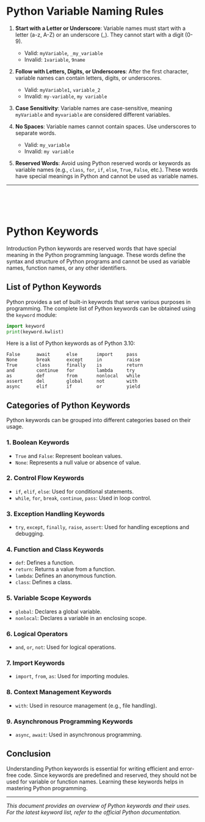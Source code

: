 # Python Variable Naming Rules

1. **Start with a Letter or Underscore**: Variable names must start with a letter (a-z, A-Z) or an underscore (_). They cannot start with a digit (0-9).
   - Valid: `myVariable`, `_my_variable`
   - Invalid: `1variable`, `9name`

2. **Follow with Letters, Digits, or Underscores**: After the first character, variable names can contain letters, digits, or underscores.
   - Valid: `myVariable1`, `variable_2`
   - Invalid: `my-variable`, `my variable`

3. **Case Sensitivity**: Variable names are case-sensitive, meaning `myVariable` and `myvariable` are considered different variables.

4. **No Spaces**: Variable names cannot contain spaces. Use underscores to separate words.
   - Valid: `my_variable`
   - Invalid: `my variable`

5. **Reserved Words**: Avoid using Python reserved words or keywords as variable names (e.g., `class`, `for`, `if`, `else`, `True`, `False`, etc.). These words have special meanings in Python and cannot be used as variable names.
---
<br>
<br>
<br>

# Python Keywords

Introduction
Python keywords are reserved words that have special meaning in the Python programming language. These words define the syntax and structure of Python programs and cannot be used as variable names, function names, or any other identifiers.

## List of Python Keywords
Python provides a set of built-in keywords that serve various purposes in programming. The complete list of Python keywords can be obtained using the `keyword` module:

```python
import keyword
print(keyword.kwlist)
```

Here is a list of Python keywords as of Python 3.10:

```
False      await      else       import     pass
None       break      except     in         raise
True       class      finally    is         return
and        continue   for        lambda     try
as         def        from       nonlocal   while
assert     del        global     not        with
async      elif       if         or         yield
```

## Categories of Python Keywords
Python keywords can be grouped into different categories based on their usage.

### 1. Boolean Keywords
- `True` and `False`: Represent boolean values.
- `None`: Represents a null value or absence of value.

### 2. Control Flow Keywords
- `if`, `elif`, `else`: Used for conditional statements.
- `while`, `for`, `break`, `continue`, `pass`: Used in loop control.

### 3. Exception Handling Keywords
- `try`, `except`, `finally`, `raise`, `assert`: Used for handling exceptions and debugging.

### 4. Function and Class Keywords
- `def`: Defines a function.
- `return`: Returns a value from a function.
- `lambda`: Defines an anonymous function.
- `class`: Defines a class.

### 5. Variable Scope Keywords
- `global`: Declares a global variable.
- `nonlocal`: Declares a variable in an enclosing scope.

### 6. Logical Operators
- `and`, `or`, `not`: Used for logical operations.

### 7. Import Keywords
- `import`, `from`, `as`: Used for importing modules.

### 8. Context Management Keywords
- `with`: Used in resource management (e.g., file handling).

### 9. Asynchronous Programming Keywords
- `async`, `await`: Used in asynchronous programming.

## Conclusion
Understanding Python keywords is essential for writing efficient and error-free code. Since keywords are predefined and reserved, they should not be used for variable or function names. Learning these keywords helps in mastering Python programming.

---
_This document provides an overview of Python keywords and their uses. For the latest keyword list, refer to the official Python documentation._

